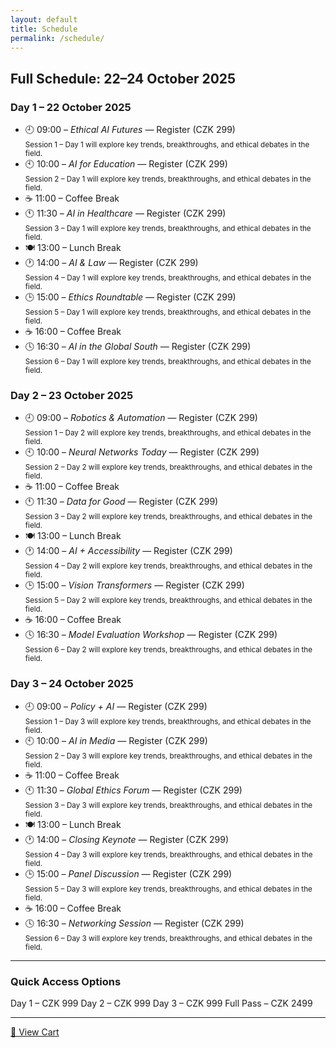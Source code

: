 ```yaml
---
layout: default
title: Schedule
permalink: /schedule/
---
```


## Full Schedule: 22–24 October 2025

### Day 1 – 22 October 2025
- 🕘 09:00 – *Ethical AI Futures* — <a class="nav-button" onclick="addToCart('Session 1 – Day 1', 299)">Register (CZK 299)</a><br><small>Session 1 – Day 1 will explore key trends, breakthroughs, and ethical debates in the field.</small>
- 🕙 10:00 – *AI for Education* — <a class="nav-button" onclick="addToCart('Session 2 – Day 1', 299)">Register (CZK 299)</a><br><small>Session 2 – Day 1 will explore key trends, breakthroughs, and ethical debates in the field.</small>
- ☕ 11:00 – Coffee Break
- 🕚 11:30 – *AI in Healthcare* — <a class="nav-button" onclick="addToCart('Session 3 – Day 1', 299)">Register (CZK 299)</a><br><small>Session 3 – Day 1 will explore key trends, breakthroughs, and ethical debates in the field.</small>
- 🍽 13:00 – Lunch Break
- 🕐 14:00 – *AI & Law* — <a class="nav-button" onclick="addToCart('Session 4 – Day 1', 299)">Register (CZK 299)</a><br><small>Session 4 – Day 1 will explore key trends, breakthroughs, and ethical debates in the field.</small>
- 🕒 15:00 – *Ethics Roundtable* — <a class="nav-button" onclick="addToCart('Session 5 – Day 1', 299)">Register (CZK 299)</a><br><small>Session 5 – Day 1 will explore key trends, breakthroughs, and ethical debates in the field.</small>
- ☕ 16:00 – Coffee Break
- 🕓 16:30 – *AI in the Global South* — <a class="nav-button" onclick="addToCart('Session 6 – Day 1', 299)">Register (CZK 299)</a><br><small>Session 6 – Day 1 will explore key trends, breakthroughs, and ethical debates in the field.</small>

### Day 2 – 23 October 2025
- 🕘 09:00 – *Robotics & Automation* — <a class="nav-button" onclick="addToCart('Session 1 – Day 2', 299)">Register (CZK 299)</a><br><small>Session 1 – Day 2 will explore key trends, breakthroughs, and ethical debates in the field.</small>
- 🕙 10:00 – *Neural Networks Today* — <a class="nav-button" onclick="addToCart('Session 2 – Day 2', 299)">Register (CZK 299)</a><br><small>Session 2 – Day 2 will explore key trends, breakthroughs, and ethical debates in the field.</small>
- ☕ 11:00 – Coffee Break
- 🕚 11:30 – *Data for Good* — <a class="nav-button" onclick="addToCart('Session 3 – Day 2', 299)">Register (CZK 299)</a><br><small>Session 3 – Day 2 will explore key trends, breakthroughs, and ethical debates in the field.</small>
- 🍽 13:00 – Lunch Break
- 🕐 14:00 – *AI + Accessibility* — <a class="nav-button" onclick="addToCart('Session 4 – Day 2', 299)">Register (CZK 299)</a><br><small>Session 4 – Day 2 will explore key trends, breakthroughs, and ethical debates in the field.</small>
- 🕒 15:00 – *Vision Transformers* — <a class="nav-button" onclick="addToCart('Session 5 – Day 2', 299)">Register (CZK 299)</a><br><small>Session 5 – Day 2 will explore key trends, breakthroughs, and ethical debates in the field.</small>
- ☕ 16:00 – Coffee Break
- 🕓 16:30 – *Model Evaluation Workshop* — <a class="nav-button" onclick="addToCart('Session 6 – Day 2', 299)">Register (CZK 299)</a><br><small>Session 6 – Day 2 will explore key trends, breakthroughs, and ethical debates in the field.</small>

### Day 3 – 24 October 2025
- 🕘 09:00 – *Policy + AI* — <a class="nav-button" onclick="addToCart('Session 1 – Day 3', 299)">Register (CZK 299)</a><br><small>Session 1 – Day 3 will explore key trends, breakthroughs, and ethical debates in the field.</small>
- 🕙 10:00 – *AI in Media* — <a class="nav-button" onclick="addToCart('Session 2 – Day 3', 299)">Register (CZK 299)</a><br><small>Session 2 – Day 3 will explore key trends, breakthroughs, and ethical debates in the field.</small>
- ☕ 11:00 – Coffee Break
- 🕚 11:30 – *Global Ethics Forum* — <a class="nav-button" onclick="addToCart('Session 3 – Day 3', 299)">Register (CZK 299)</a><br><small>Session 3 – Day 3 will explore key trends, breakthroughs, and ethical debates in the field.</small>
- 🍽 13:00 – Lunch Break
- 🕐 14:00 – *Closing Keynote* — <a class="nav-button" onclick="addToCart('Session 4 – Day 3', 299)">Register (CZK 299)</a><br><small>Session 4 – Day 3 will explore key trends, breakthroughs, and ethical debates in the field.</small>
- 🕒 15:00 – *Panel Discussion* — <a class="nav-button" onclick="addToCart('Session 5 – Day 3', 299)">Register (CZK 299)</a><br><small>Session 5 – Day 3 will explore key trends, breakthroughs, and ethical debates in the field.</small>
- ☕ 16:00 – Coffee Break
- 🕓 16:30 – *Networking Session* — <a class="nav-button" onclick="addToCart('Session 6 – Day 3', 299)">Register (CZK 299)</a><br><small>Session 6 – Day 3 will explore key trends, breakthroughs, and ethical debates in the field.</small>

---

### Quick Access Options
<a class="nav-button" onclick="addToCart('Day 1 Pass', 999)">Day 1 – CZK 999</a>
<a class="nav-button" onclick="addToCart('Day 2 Pass', 999)">Day 2 – CZK 999</a>
<a class="nav-button" onclick="addToCart('Day 3 Pass', 999)">Day 3 – CZK 999</a>
<a class="nav-button" onclick="addToCart('Full Conference Pass', 2499)">Full Pass – CZK 2499</a>

---

<p><a class="nav-button" href="/cart.html">🛒 View Cart</a></p>